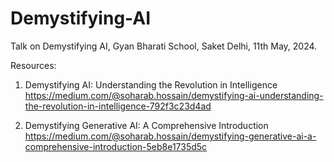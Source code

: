# Demystifying-AI
Talk on Demystifying AI, Gyan Bharati School, Saket Delhi, 11th May, 2024.

Resources:
1. Demystifying AI: Understanding the Revolution in Intelligence
 https://medium.com/@soharab.hossain/demystifying-ai-understanding-the-revolution-in-intelligence-792f3c23d4ad
  
3. Demystifying Generative AI: A Comprehensive Introduction
https://medium.com/@soharab.hossain/demystifying-generative-ai-a-comprehensive-introduction-5eb8e1735d5c

